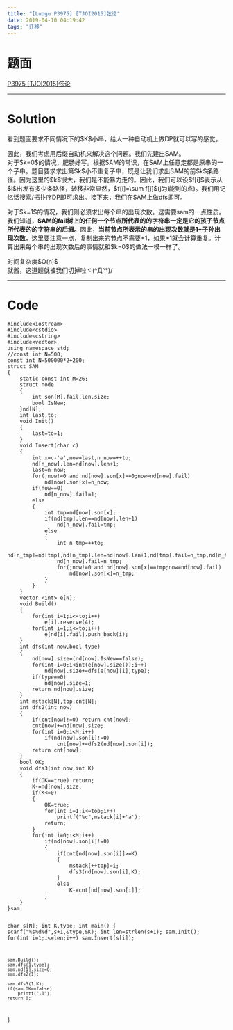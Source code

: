 ```yaml
---
title: "[Luogu P3975] [TJOI2015]弦论"
date: 2019-04-10 04:19:42
tags: "迁移"
---
```

<h1>题面</h1>
<p><a href="https://www.luogu.org/problemnew/show/P3975" target="_blank"  rel="nofollow" >P3975 [TJOI2015]弦论 </a></p>
<hr />
<h1>Solution</h1>
<p>看到题面要求不同情况下的$K$小串，给人一种自动机上做DP就可以写的感觉。</p>
<p>因此，我们考虑用后缀自动机来解决这个问题。我们先建出SAM。<br />
对于$k=0$的情况，肥肠好写。根据SAM的常识，在SAM上任意走都是原串的一个子串。题目要求求出第$k$小不重复子串，既是让我们求出SAM的前$k$条路径。因为这里的$k$很大，我们是不能暴力走的。因此，我们可以设$f[i]$表示从$i$出发有多少条路径，转移非常显然，$f[i]=\sum f[j]$(j为i能到的点)。我们用记忆话搜索/拓扑序DP即可求出。接下来，我们在SAM上做dfs即可。</p>
<p>对于$k=1$的情况，我们则必须求出每个串的出现次数。这需要sam的一点性质。我们知道，<strong>SAM的fail树上的任何一个节点所代表的的字符串一定是它的孩子节点所代表的的字符串的后缀。</strong>因此，<strong>当前节点所表示的串的出现次数就是1+子孙出现次数</strong>，这里要注意一点，复制出来的节点不需要+1，如果+1就会计算重复。计算出来每个串的出现次数后的事情就和$k=0$的做法一模一样了。</p>
<p>时间复杂度$O(n)$<br />
就酱，这道题就被我们切掉啦ヾ(^Д^*)/</p>
<hr />
<h1>Code</h1>
<pre><code class="language-cpp line-numbers">#include&lt;iostream&gt;
#include&lt;cstdio&gt;
#include&lt;cstring&gt;
#include&lt;vector&gt;
using namespace std;
//const int N=500;
const int N=500000*2+200;
struct SAM
{
    static const int M=26;
    struct node
    {
        int son[M],fail,len,size;
        bool IsNew;
    }nd[N];
    int last,to;
    void Init()
    {
        last=to=1;
    }
    void Insert(char c)
    {
        int x=c-'a',now=last,n_now=++to;
        nd[n_now].len=nd[now].len+1;
        last=n_now;
        for(;now!=0 and nd[now].son[x]==0;now=nd[now].fail)
            nd[now].son[x]=n_now;
        if(now==0)
            nd[n_now].fail=1;
        else
        {
            int tmp=nd[now].son[x];
            if(nd[tmp].len==nd[now].len+1)
                nd[n_now].fail=tmp;
            else
            {
                int n_tmp=++to;
                nd[n_tmp]=nd[tmp],nd[n_tmp].len=nd[now].len+1,nd[tmp].fail=n_tmp,nd[n_tmp].IsNew=true;
                nd[n_now].fail=n_tmp;
                for(;now!=0 and nd[now].son[x]==tmp;now=nd[now].fail)
                    nd[now].son[x]=n_tmp;
            }
        }
    }
    vector &lt;int&gt; e[N];
    void Build()
    {
        for(int i=1;i&lt;=to;i++)
            e[i].reserve(4);
        for(int i=1;i&lt;=to;i++)
            e[nd[i].fail].push_back(i);
    }
    int dfs(int now,bool type)
    {
        nd[now].size=(nd[now].IsNew==false);
        for(int i=0;i&lt;int(e[now].size());i++)
            nd[now].size+=dfs(e[now][i],type);
        if(type==0)
            nd[now].size=1;
        return nd[now].size;
    }
    int mstack[N],top,cnt[N];
    int dfs2(int now)
    {
        if(cnt[now]!=0) return cnt[now];
        cnt[now]+=nd[now].size;
        for(int i=0;i&lt;M;i++)
            if(nd[now].son[i]!=0)
                cnt[now]+=dfs2(nd[now].son[i]);
        return cnt[now];
    }
    bool OK;
    void dfs3(int now,int K)
    {
        if(OK==true) return;
        K-=nd[now].size;
        if(K&lt;=0)
        {
            OK=true;
            for(int i=1;i&lt;=top;i++)
                printf("%c",mstack[i]+'a');
            return;
        }
        for(int i=0;i&lt;M;i++)
            if(nd[now].son[i]!=0)
            {
                if(cnt[nd[now].son[i]]&gt;=K)
                {
                    mstack[++top]=i;
                    dfs3(nd[now].son[i],K);
                }
                else
                    K-=cnt[nd[now].son[i]];
            }
    }
}sam;

char s[N];
int K,type;
int main()
{
    scanf("%s%d%d",s+1,&amp;type,&amp;K);
    int len=strlen(s+1);
    sam.Init();
    for(int i=1;i&lt;=len;i++)
        sam.Insert(s[i]);

    sam.Build();
    sam.dfs(1,type);
    sam.nd[1].size=0;
    sam.dfs2(1);

    sam.dfs3(1,K);
    if(sam.OK==false)
        printf("-1");
    return 0;
}

</code></pre>
